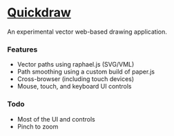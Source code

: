 # [Quickdraw](http://quickdraw.io)

An experimental vector web-based drawing application.

### Features

- Vector paths using raphael.js (SVG/VML)
- Path smoothing using a custom build of paper.js
- Cross-browser (including touch devices)
- Mouse, touch, and keyboard UI controls

### Todo

- Most of the UI and controls
- Pinch to zoom